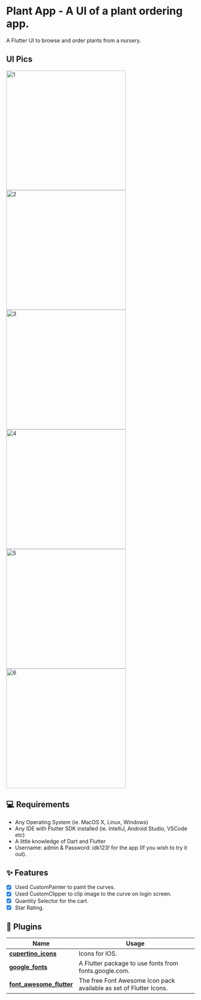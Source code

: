 # Plant App - A UI of a plant ordering app.

A Flutter UI to browse and order plants from a nursery.

## UI Pics


<img width="319" alt="1" src="https://user-images.githubusercontent.com/50573685/208308398-303125fe-a9ca-4ce3-8435-7fc3d3b56f3e.png"> <img width="319" alt="2" src="https://user-images.githubusercontent.com/50573685/208308400-1519597b-8638-4668-ab81-597f997666ff.png"> <img width="319" alt="3" src="https://user-images.githubusercontent.com/50573685/208308403-64f1f379-4a51-4156-8fbc-58f72628041c.png"> <img width="319" alt="4" src="https://user-images.githubusercontent.com/50573685/208308404-36acc66a-c805-45c3-bbef-339e5e019282.png"> <img width="319" alt="5" src="https://user-images.githubusercontent.com/50573685/208308406-4cf54c59-a95e-4931-959e-9c8d0ae93897.png"> <img width="319" alt="6" src="https://user-images.githubusercontent.com/50573685/208308409-28a87a81-3c0a-4d11-8c46-19816d9c1e13.png">

## 💻 Requirements

- Any Operating System (ie. MacOS X, Linux, Windows)
- Any IDE with Flutter SDK installed (ie. IntelliJ, Android Studio, VSCode etc)
- A little knowledge of Dart and Flutter
- Username: admin & Password: idk123! for the app (If you wish to try it out).

## ✨ Features

- [x] Used CustomPainter to paint the curves.
- [x] Used CustomClipper to clip image to the curve on login screen.
- [x] Quantity Selector for the cart.
- [x] Star Rating.

## 🔌 Plugins

| Name                                                                      | Usage                                                              |
| ------------------------------------------------------------------------- | ------------------------------------------------------------------ |
| [**cupertino_icons**](https://pub.dev/packages/cupertino_icons)           | Icons for IOS.                                                     |
| [**google_fonts**](https://pub.dev/packages/google_fonts)                 | A Flutter package to use fonts from fonts.google.com.              |
| [**font_awesome_flutter**](https://pub.dev/packages/font_awesome_flutter) | The free Font Awesome Icon pack available as set of Flutter Icons. |
                                                                                                                                               
